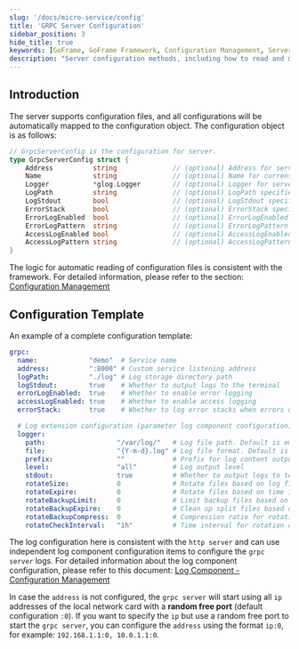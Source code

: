 ```yaml
---
slug: '/docs/micro-service/config'
title: 'GRPC Server Configuration'
sidebar_position: 3
hide_title: true
keywords: [GoFrame, GoFrame Framework, Configuration Management, Server Configuration, GrpcServerConfig, Log Configuration, Log Component, Server Listening, Automatic Mapping, Error Logging]
description: "Server configuration methods, including how to read and manage configuration files through the GoFrame Framework. Provides a complete configuration template example covering service name, service listening address, log storage directory, error log recording, and access log recording settings. The configuration aligns with the framework's automatic reading logic, ensuring convenient service deployment and efficient log management, as well as how to set up and use parameter log component configurations for independent grpc server log management."
---
```


## Introduction

The server supports configuration files, and all configurations will be automatically mapped to the configuration object. The configuration object is as follows:

```go
// GrpcServerConfig is the configuration for server.
type GrpcServerConfig struct {
    Address          string              // (optional) Address for server listening.
    Name             string              // (optional) Name for current service.
    Logger           *glog.Logger        // (optional) Logger for server.
    LogPath          string              // (optional) LogPath specifies the directory for storing logging files.
    LogStdout        bool                // (optional) LogStdout specifies whether printing logging content to stdout.
    ErrorStack       bool                // (optional) ErrorStack specifies whether logging stack information when error.
    ErrorLogEnabled  bool                // (optional) ErrorLogEnabled enables error logging content to files.
    ErrorLogPattern  string              // (optional) ErrorLogPattern specifies the error log file pattern like: error-{Ymd}.log
    AccessLogEnabled bool                // (optional) AccessLogEnabled enables access logging content to file.
    AccessLogPattern string              // (optional) AccessLogPattern specifies the error log file pattern like: access-{Ymd}.log
}
```

The logic for automatic reading of configuration files is consistent with the framework. For detailed information, please refer to the section: [Configuration Management](../核心组件/配置管理/配置管理.md)

## Configuration Template

An example of a complete configuration template:

```yaml
grpc:
  name:             "demo"  # Service name
  address:          ":8000" # Custom service listening address
  logPath:          "./log" # Log storage directory path
  logStdout:        true    # Whether to output logs to the terminal
  errorLogEnabled:  true    # Whether to enable error logging
  accessLogEnabled: true    # Whether to enable access logging
  errorStack:       true    # Whether to log error stacks when errors occur

  # Log extension configuration (parameter log component configuration)
  logger:
    path:                  "/var/log/"   # Log file path. Default is empty, indicating disabled, output to terminal only
    file:                  "{Y-m-d}.log" # Log file format. Default is "{Y-m-d}.log"
    prefix:                ""            # Prefix for log content output. Default is empty
    level:                 "all"         # Log output level
    stdout:                true          # Whether to output logs to terminal simultaneously. Default is true
    rotateSize:            0             # Rotate files based on log file size. Default is 0, indicating disabled
    rotateExpire:          0             # Rotate files based on time intervals. Default is 0, indicating disabled
    rotateBackupLimit:     0             # Limit backup files based on the number of split files, valid when rotation is enabled. Default is 0, meaning no backup, delete when split
    rotateBackupExpire:    0             # Clean up split files based on the expiration period, valid when rotation is enabled. Default is 0, meaning no backup, delete when split
    rotateBackupCompress:  0             # Compression ratio for rotating files (0-9). Default is 0, indicating no compression
    rotateCheckInterval:   "1h"          # Time interval for rotation checks, usually no need to set. Default is 1 hour

```

The log configuration here is consistent with the `http server` and can use independent log component configuration items to configure the `grpc server` logs. For detailed information about the log component configuration, please refer to this document: [Log Component - Configuration Management](../核心组件/日志组件/日志组件-配置管理.md)

In case the `address` is not configured, the `grpc server` will start using all `ip` addresses of the local network card with a **random free port** (default configuration `:0`). If you want to specify the `ip` but use a random free port to start the `grpc server`, you can configure the `address` using the format `ip:0`, for example: `192.168.1.1:0, 10.0.1.1:0`.
